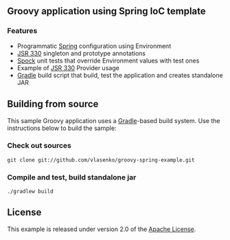 ## Groovy application using Spring IoC template

### Features
- Programmatic [Spring][] configuration using Environment
- [JSR 330][] singleton and prototype annotations
- [Spock][] unit tests that override Environment values with test ones
- Example of [JSR 330][] Provider usage
- [Gradle][] build script that build, test the application and creates standalone JAR

## Building from source
This sample Groovy application uses a [Gradle][]-based build system.
Use the instructions below to build the sample:

### Check out sources
`git clone git://github.com/vlasenko/groovy-spring-example.git`

### Compile and test, build standalone jar
`./gradlew build`

## License
This example is released under version 2.0 of the [Apache License][].

[Spring]: http://www.springsource.org/spring-framework
[JSR 330]: http://download.oracle.com/otndocs/jcp/dependency_injection-1.0-final-oth-JSpec/
[Spock]: http://docs.spockframework.org/en/latest/
[Gradle]: http://gradle.org
[Apache License]: http://www.apache.org/licenses/LICENSE-2.0
